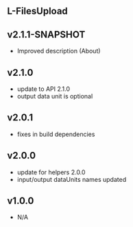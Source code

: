 L-FilesUpload
----------

v2.1.1-SNAPSHOT
---
* Improved description (About)

v2.1.0
---
* update to API 2.1.0
* output data unit is optional

v2.0.1
---
* fixes in build dependencies

v2.0.0
---
* update for helpers 2.0.0
* input/output dataUnits names updated

v1.0.0
---
* N/A